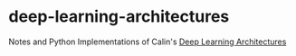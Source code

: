 # deep-learning-architectures
Notes and Python Implementations of Calin's [Deep Learning Architectures](https://link.springer.com/book/10.1007/978-3-030-36721-3)
